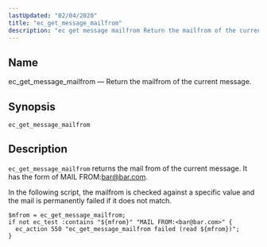 ```yaml
---
lastUpdated: "02/04/2020"
title: "ec_get_message_mailfrom"
description: "ec get message mailfrom Return the mailfrom of the current message ec get message mailfrom ec get message mailfrom returns the mail from of the current message It has the form of MAIL FROM bar bar com In the following script the mailfrom is checked against a specific value and..."
---
```


<a name="sieve.ref.ec_get_message_mailfrom"></a> 
## Name

ec_get_message_mailfrom — Return the mailfrom of the current message.

## Synopsis

`ec_get_message_mailfrom`

<a name="idp29654944"></a> 
## Description

`ec_get_message_mailfrom` returns the mail from of the current message. It has the form of MAIL FROM:<bar@bar.com>.

In the following script, the mailfrom is checked against a specific value and the mail is permanently failed if it does not match.

<a name="example.ec_get_message_mailfrom"></a> 


```
$mfrom = ec_get_message_mailfrom;
if not ec_test :contains "${mfrom}" "MAIL FROM:<bar@bar.com>" {
  ec_action 550 "ec_get_message_mailfrom failed (read ${mfrom})";
}
```